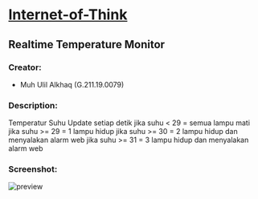 # [Internet-of-Think](https://github.com/ulilalkhaq4/Internet-of-Think)
## Realtime Temperature Monitor

### Creator: 
* Muh Ulil Alkhaq (G.211.19.0079)

### Description: 
Temperatur Suhu Update setiap detik
jika suhu < 29 = semua lampu mati
jika suhu >= 29 = 1 lampu hidup
jika suhu >= 30 = 2 lampu hidup dan menyalakan alarm web
jika suhu >= 31 = 3 lampu hidup dan menyalakan alarm web

### Screenshot:
![preview]()
